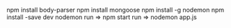 npm install body-parser
npm install mongoose
npm install -g nodemon
npm install -save dev nodemon
run => npm start
run => nodemon app.js

